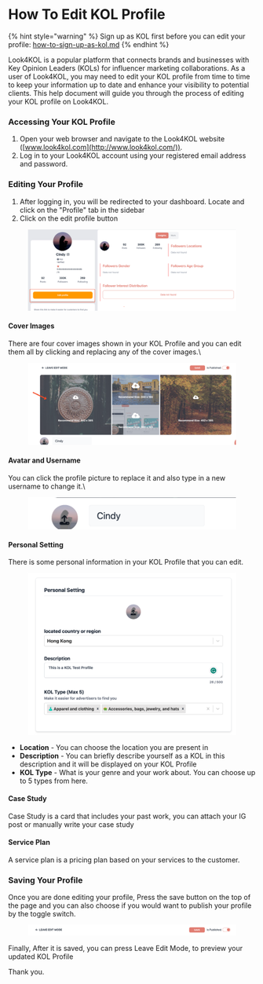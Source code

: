 # How To Edit KOL Profile

{% hint style="warning" %}
Sign up as KOL first before you can edit your profile: [how-to-sign-up-as-kol.md](../kol-registration/how-to-sign-up-as-kol.md "mention")
{% endhint %}

Look4KOL is a popular platform that connects brands and businesses with Key Opinion Leaders (KOLs) for influencer marketing collaborations. As a user of Look4KOL, you may need to edit your KOL profile from time to time to keep your information up to date and enhance your visibility to potential clients. This help document will guide you through the process of editing your KOL profile on Look4KOL.

### Accessing Your KOL Profile

1. Open your web browser and navigate to the Look4KOL website ([www.look4kol.com](http://www.look4kol.com/)).
2. Log in to your Look4KOL account using your registered email address and password.

### Editing Your Profile

1. After logging in, you will be redirected to your dashboard. Locate and click on the "Profile" tab in the sidebar
2. Click on the edit profile button

<figure><img src="../../.gitbook/assets/image (8).png" alt=""><figcaption></figcaption></figure>

#### Cover Images

There are four cover images shown in your KOL Profile and you can edit them all by clicking and replacing any of the cover images.\


<figure><img src="../../.gitbook/assets/image (12) (1).png" alt=""><figcaption></figcaption></figure>

#### Avatar and Username

You can click the profile picture to replace it and also type in a new username to change it.\


<figure><img src="../../.gitbook/assets/image (4).png" alt=""><figcaption></figcaption></figure>

#### Personal Setting

There is some personal information in your KOL Profile that you can edit.

<figure><img src="../../.gitbook/assets/image (3) (1).png" alt=""><figcaption></figcaption></figure>

* **Location** - You can choose the location you are present in
* **Description** - You can briefly describe yourself as a KOL in this description and it will be displayed on your KOL Profile
* **KOL Type** - What is your genre and your work about. You can choose up to 5 types from here.

#### Case Study

Case Study is a card that includes your past work, you can attach your IG post or manually write your case study&#x20;

#### Service Plan

A service plan is a pricing plan based on your services to the customer.

### Saving Your Profile

Once you are done editing your profile, Press the save button on the top of the page and you can also choose if you would want to publish your profile by the toggle switch.

<figure><img src="../../.gitbook/assets/image (7) (1).png" alt=""><figcaption></figcaption></figure>

Finally, After it is saved, you can press Leave Edit Mode, to preview your updated KOL Profile

Thank you.

